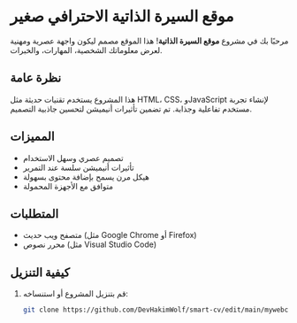 # موقع السيرة الذاتية الاحترافي صغير

مرحبًا بك في مشروع **موقع السيرة الذاتية**! هذا الموقع مصمم ليكون واجهة عصرية ومهنية لعرض معلوماتك الشخصية، المهارات، والخبرات.

## نظرة عامة
هذا المشروع يستخدم تقنيات حديثة مثل HTML، CSS، وJavaScript لإنشاء تجربة مستخدم تفاعلية وجذابة. تم تضمين تأثيرات أنيميشن لتحسين جاذبية التصميم.

## المميزات
- تصميم عصري وسهل الاستخدام
- تأثيرات أنيميشن سلسة عند التمرير
- هيكل مرن يسمح بإضافة محتوى بسهولة
- متوافق مع الأجهزة المحمولة

## المتطلبات
- متصفح ويب حديث (مثل Google Chrome أو Firefox)
- محرر نصوص (مثل Visual Studio Code)

## كيفية التنزيل
1. قم بتنزيل المشروع أو استنساخه:
   ```bash
   git clone https://github.com/DevHakimWolf/smart-cv/edit/main/mywebcv-master
